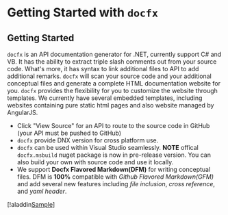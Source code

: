 Getting Started with `docfx`
===============

Getting Started
---------------

`docfx` is an API documentation generator for .NET, currently support C# and VB. It has the ability to extract triple slash comments out from your source code. What's more, it has syntax to link additional files to API to add additional remarks. `docfx` will scan your source code and your additional conceptual files and generate a complete HTML documentation website for you. `docfx` provides the flexibility for you to customize the website through templates. We currently have several embedded templates, including websites containing pure static html pages and also website managed by AngularJS.

* Click "View Source" for an API to route to the source code in GitHub (your API must be pushed to GitHub)
* `docfx` provide DNX version for cross platform use.
* `docfx` can be used within Visual Studio seamlessly. **NOTE** offical `docfx.msbuild` nuget package is now in pre-release version. You can also build your own with source code and use it locally.
* We support **Docfx Flavored Markdown(DFM)** for writing conceptual files. DFM is **100%** compatible with *Github Flavored Markdown(GFM)* and add several new features including *file inclusion*, *cross reference*, and *yaml header*.


[!aladdin[Sample](h2:first)]
